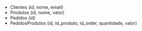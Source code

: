 - Clientes (id, nome, email)
- Produtos (id, nome, valor)
- Pedidos (id)
- PedidosProdutos (id, id_produto, id_order, quantidade, valor)
